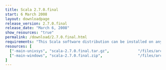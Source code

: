 ```yaml
---
title: Scala 2.7.0.final
start: 6 March 2008
layout: downloadpage
release_version: 2.7.0.final
release_date: "March 6, 2008"
show_resources: "true"
permalink: /download/2.7.0.final.html
requirements: "This Scala software distribution can be installed on any Unix-like or Windows system. It requires the Java runtime version 1.6 or 1.7."
resources: [
  ["-main-unixsys", "scala-2.7.0.final.tar.gz",             "/files/archive/scala-2.7.0-final.tar.gz",                "Mac OS X, Unix, Cygwin",  "13 MB"],
  ["-main-windows", "scala-2.7.0.final.zip",                "/files/archive/scala-2.7.0-final.zip",                   "Windows",                 "13 MB"]
]
---
```




